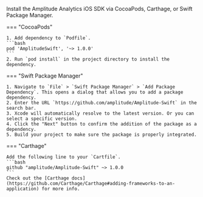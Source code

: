 <!-- WARNING: This is ONLY FOR sdk-quickstart.md usage -->
<!-- WARNING: Use macros/ios-install-dependencies instead for most cases -->
Install the Amplitude Analytics iOS SDK via CocoaPods, Carthage, or Swift Package Manager.

=== "CocoaPods"

    1. Add dependency to `Podfile`. 
    ```bash
    pod 'AmplitudeSwift', '~> 1.0.0'
    ```
    2. Run `pod install` in the project directory to install the dependency. 

=== "Swift Package Manager"

    1. Navigate to `File` > `Swift Package Manager` > `Add Package Dependency`. This opens a dialog that allows you to add a package dependency. 
    2. Enter the URL `https://github.com/amplitude/Amplitude-Swift` in the search bar. 
    3. Xcode will automatically resolve to the latest version. Or you can select a specific version. 
    4. Click the "Next" button to confirm the addition of the package as a dependency. 
    5. Build your project to make sure the package is properly integrated.

=== "Carthage"

    Add the following line to your `Cartfile`.
    ```bash
    github "amplitude/Amplitude-Swift" ~> 1.0.0
    ```
    Check out the [Carthage docs](https://github.com/Carthage/Carthage#adding-frameworks-to-an-application) for more info.
